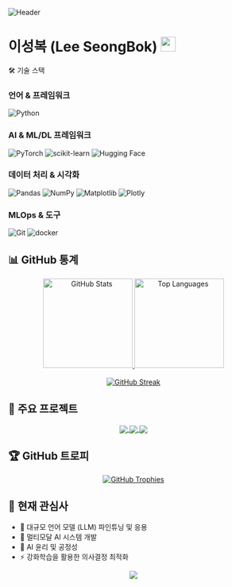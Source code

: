 ![Header](https://capsule-render.vercel.app/api?type=waving&color=gradient&height=200&section=header&text=AI,%20Deep%20Learning&fontSize=50&animation=fadeIn&fontAlignY=38&desc=Machine%20Learning%&descAlignY=51&descAlign=62)

<h1>이성복 (Lee SeongBok) <img src="https://media.giphy.com/media/hvRJCLFzcasrR4ia7z/giphy.gif" width="30px"></h1>

<div align="left">
🛠️ 기술 스택

  <h3>언어 & 프레임워크</h3>
  <p>
    <img src="https://img.shields.io/badge/Python-3776AB?style=for-the-badge&logo=python&logoColor=white" alt="Python">
    
  </p>
  <h3>AI & ML/DL 프레임워크</h3>
  <p>
    <img src="https://img.shields.io/badge/PyTorch-EE4C2C?style=for-the-badge&logo=pytorch&logoColor=white" alt="PyTorch">
    <img src="https://img.shields.io/badge/scikit_learn-F7931E?style=for-the-badge&logo=scikit-learn&logoColor=white" alt="scikit-learn">
    <img src="https://img.shields.io/badge/Hugging_Face-FFD21E?style=for-the-badge" alt="Hugging Face">
  </p>
  <h3>데이터 처리 & 시각화</h3>
  <p>
    <img src="https://img.shields.io/badge/Pandas-150458?style=for-the-badge&logo=pandas&logoColor=white" alt="Pandas">
    <img src="https://img.shields.io/badge/NumPy-013243?style=for-the-badge&logo=numpy&logoColor=white" alt="NumPy">
    <img src="https://img.shields.io/badge/Matplotlib-11557c?style=for-the-badge" alt="Matplotlib">
    <img src="https://img.shields.io/badge/Plotly-239120?style=for-the-badge&logo=plotly&logoColor=white" alt="Plotly">
  </p>
  <h3>MLOps & 도구</h3>
  <p>
    <img src="https://img.shields.io/badge/Git-F05032?style=for-the-badge&logo=git&logoColor=white" alt="Git">
    <img src="https://img.shields.io/badge/docker-2496ED?style=for-the-badge&logo=docker&logoColor=white" alt="docker">
  </p>
</div>

<!-- GitHub 통계 -->
## 📊 GitHub 통계

<div align="center">
  <a href="https://github.com/SBLee-git">
    <img height="180em" src="https://github-readme-stats.vercel.app/api?username=SBLee-git&show_icons=true&theme=tokyonight&include_all_commits=true&count_private=true" alt="GitHub Stats" />
    <img height="180em" src="https://github-readme-stats.vercel.app/api/top-langs/?username=SBLee-git&layout=compact&langs_count=8&theme=tokyonight" alt="Top Languages" />
  </a>
</div>

<br>

<div align="center">
  <a href="https://github.com/SBLee-git">
    <img src="https://github-readme-streak-stats.herokuapp.com/?user=SBLee-git&theme=tokyonight" alt="GitHub Streak" />
  </a>
</div>

<!-- 주요 프로젝트 -->
## 🌟 주요 프로젝트

<div align="center">
  
  <a href="https://github.com/SBLee-git/Prompti">
    <img align="center" src="https://github-readme-stats.vercel.app/api/pin/?username=SBLee-git&repo=Prompti&theme=tokyonight" />
  </a>
  
   <a href="https://github.com/SBLee-git/Wanted_DLproject">
    <img align="center" src="https://github-readme-stats.vercel.app/api/pin/?username=SBLee-git&repo=Wanted_DLproject&theme=tokyonight" />
  </a>
  
  <a href="https://github.com/SBLee-git/Two_Kim_and_One_Lee">
    <img align="center" src="https://github-readme-stats.vercel.app/api/pin/?username=SBLee-git&repo=Two_Kim_and_One_Lee&theme=tokyonight" />
  </a>
 
</div>

<!-- 활동량 그래프 
## 📈 활동량 그래프

<div align="center">
  <a href="https://github.com/SBLee-git">
    <img src="https://activity-graph.herokuapp.com/graph?username=SBLee-git&theme=react-dark" alt="Activity Graph" />
  </a>
</div>
-->

<!-- 트로피 -->
## 🏆 GitHub 트로피

<div align="center">
  <a href="https://github.com/ryo-ma/github-profile-trophy">
    <img src="https://github-profile-trophy.vercel.app/?username=SBLee-git&theme=nord&column=7" alt="GitHub Trophies" />
  </a>
</div>

<!-- 현재 관심사 -->
## 👀 현재 관심사

- 🔭 대규모 언어 모델 (LLM) 파인튜닝 및 응용
- 🌱 멀티모달 AI 시스템 개발
- 🤔 AI 윤리 및 공정성
- ⚡ 강화학습을 활용한 의사결정 최적화

<!-- 푸터 -->
<div align="center">
  <img src="https://capsule-render.vercel.app/api?type=waving&color=gradient&height=100&section=footer" />
</div>

